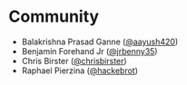 # Community

- Balakrishna Prasad Ganne ([@aayush420][aayush420])
- Benjamin Forehand Jr ([@jrbenny35][jrbenny35])
- Chris Birster ([@chrisbirster][chrisbirster])
- Raphael Pierzina ([@hackebrot][hackebrot])

[aayush420]: https://github.com/aayush420
[chrisbirster]: https://github.com/chrisbirster
[hackebrot]: https://github.com/hackebrot
[jrbenny35]: https://github.com/jrbenny35
